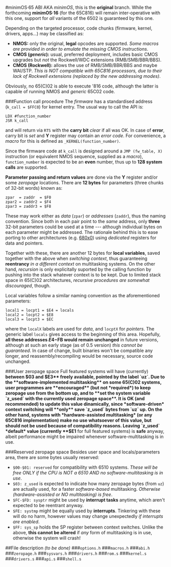 #minimOS·65 ABI
AKA *minimOS*, this is the **original** branch. While the forthcoming **minimOS·16** (for the 65C816) will remain inter-operative with this one, support for *all* variants of the 6502 is guaranteed by this one.

Depending on the targeted processor, code chunks (firmware, kernel, drivers, apps...) may be classified as:
* **NMOS:** only the original, **legal** opcodes are supported. *Some macros are provided in order to emulate the missing CMOS instructions*.
* **CMOS (*generic*):** usual, preferred deployment, includes basic CMOS upgrades but *not* the Rockwell/WDC extensions (RMB/SMB/BBR/BBS).
* **CMOS (Rockwell):** allows the use of RMB/SMB/BBR/BBS and maybe WAI/STP. *This is NOT compatible with 65C816 processors, due to their lack of Rockwell extensions (replaced by the new addressing modes)*.

Obviously, no 65(C)02 is able to execute '816 code, although the latter is capable of running NMOS and *generic* 65C02 code.

###Function call procedure
The *firmware* has a standardised address (`k_call = $FFC0`) for kernel entry. The usual way to call the API is:
```
LDX #function_number
JSR k_call
```
and will return via `RTS` with the **carry bit** *clear* if all was OK. In case of **error**, carry bit is *set* and **Y** register may contain an *error code*. For convenience, a *macro* for this is defined as `_KERNEL(function_number)`.

Since the firmware code at `k_call` is designed around a `JMP (fw_table, X)` instruction (or equivalent NMOS sequence, supplied as a *macro*), `function_number` is expected to be an **even** number, thus up to **128 system calls** are supported.

**Parameter passing and return values** are done via the **Y** register and/or some *zeropage* locations. There are **12 bytes** for parameters (three chunks of 32-bit words) known as:
```
zpar  = zaddr  = $F0
zpar2 = zaddr2 = $F4
zpar3 = zaddr3 = $F8
```
These may work either as *data* (`zpar`) or *addresses* (`zaddr`), thus the naming convention. Since both in each pair point to the *same* address, only **three** 32-bit parameters could be used at a time --- although individual bytes on each parameter might be addressed. The rationale behind this is to ease porting to other architectures (e.g. [680x0](../ports/68/)) using *dedicated* registers for data and pointers.

Together with these, there are another 12 bytes for **local variables**, saved together with the above when *switching context*, thus guaranteeing **reentrancy** *in a different context* on multitasking systems. On the other hand, *recursion* is only explicitally suported by the calling function by pushing into the stack whatever context is to be kept. Due to limited stack space in 65(C)02 architectures, *recursive procedures are somewhat discouraged*, though.

Local variables follow a similar naming convention as the aforementioned parameters:
```
local1 = locpt1 = $E4 = locals
local2 = locpt2 = $E8
local3 = locpt3 = $EC
```
where the `localX` labels are used for *data*, and `locptX` for *pointers*. The generic label `locals` gives access to the beginning of this area. Hopefully, **all these addresses $E4-$FB would remain unchanged** in future versions, although at such an early stage (as of 0.5 version) *this cannot be guaranteed*. In case of change, built binaries won't be compatible any longer, and reassembly/recompiling would be necessary, source code unchanged.

###User zeropage space
Full featured systems will have (currently) **between $03 and $E3** freely available, pointed by the label `uz`. Due to the **software-implemented multitasking** on some 65(C)02 systems, user programmes are **encouraged** (but not *required*) to keep zeropage use from the bottom up, and to **set the system variable `z_used` with the currently used zeropage space**. It is OK (and recommended) to update this value dinamically, since *software-driven* context switching will **only** save `z_used` bytes from `uz` up. On the other hand, systems with *hardware-assisted multitasking* (or any 65C816 implementation) make no use whatsoever of this value, but should not be used because of compatibility reasons. Leaving `z_used` *default* value (currently **$E1** for full featured systems) is **safe** anyway, albeit performance might be impaired whenever software-multitasking is in use.

###Reserved zeropage space
Besides user space and locals/parameters area, there are some bytes usually reserved:

* `$00-$01: reserved` for compatibility with 6510 systems. *These will be free ONLY if the CPU is NOT a 6510 AND no software-multitasking is in use*.
* `$03: z_used` is expected to indicate how many zeropage bytes (from `uz`) are actually used, for a faster *software-based* multitasking. *Otherwise (hardware-assisted or NO multitasking) is free*.
* `$FC-$FD: sysptr` might be used by **interrupt tasks** anytime, which aren't expected to be reentrant anyway.
* `$FE: systmp` might be equally used by **interrupts**. Tinkering with these will do no harm, however values may change unexpectedly *if interrupts are enabled*.
* `$FF: sys_sp` holds the SP register between context switches. Unlike the above, **this cannot be altered** if *any* form of multitasking is in use, otherwise the system will crash!

##File description
*(to be done)*
###`options.h`
###`macros.h`
###`abi.h`
###`zeropage.h`
###`sysvars.h`
###`drivers.h`
###`rom.s`
###`kernel.s`
###`drivers.s`
###`api.s`
###`shell.s`
